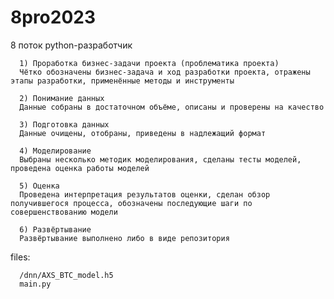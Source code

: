 # 8pro2023
8 поток python-разработчик

      1) Проработка бизнес-задачи проекта (проблематика проекта)
      Чётко обозначены бизнес-задача и ход разработки проекта, отражены этапы разработки, применённые методы и инструменты

      2) Понимание данных
      Данные собраны в достаточном объёме, описаны и проверены на качество

      3) Подготовка данных
      Данные очищены, отобраны, приведены в надлежащий формат

      4) Моделирование
      Выбраны несколько методик моделирования, сделаны тесты моделей, проведена оценка работы моделей

      5) Оценка
      Проведена интерпретация результатов оценки, сделан обзор получившегося процесса, обозначены последующие шаги по совершенствованию модели

      6) Развёртывание
      Развёртывание выполнено либо в виде репозитория




files:

      /dnn/AXS_BTC_model.h5
      main.py
